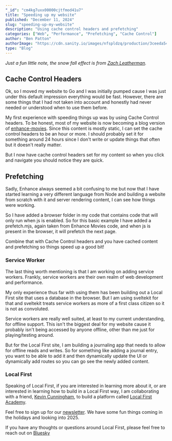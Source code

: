 ```yaml
---
"_id": "cm4kg7uxx00000cjtfmod41u7"
title: "Speeding up my website"
published: "December 11, 2024"
slug: "speeding-up-my-website"
description: "Using cache control headers and prefetching"
categories: ["Web", "Performance", "Prefetching", "Cache Control"]
author: "Ben Patton"
authorImage: "https://cdn.sanity.io/images/nfspldzq/production/3ceeda54221c7c0614ecc51f955c7be39a1da34e-512x512.jpg"
type: "Blog"
---
```


_Just a fun little note, the snow fall effect is from [Zach Leatherman](https://www.zachleat.com/web/snow-fall/)._

## Cache Control Headers

Ok, so I moved my website to Go and I was initially pumped cause I was just under this default impression everything would be fast. However, there are some things that I had not taken into account and honestly had never needed or understood when to use them before.

My first experience with speeding things up was by using Cache Control headers. To be honest, most of my website is now becoming a blog version of [enhance-movies](https://enhance-movies.com). Since this content is mostly static, I can set the cache control headers to be an hour or more. I should probably set it for something around 24 hours since I don't write or update things that often but it doesn't really matter.

But I now have cache control headers set for my content so when you click and navigate you should notice they are quick.

## Prefetching

Sadly, Enhance always seemed a bit confusing to me but now that I have started learning a very different language from Node and building a website from scratch with it and server rendering content, I can see how things were working.

So I have added a browser folder in my code that contains code that will only run when js is enabled. So for this basic example I have added a prefetch.mjs, again taken from Enhance Movies code, and when js is present in the browser, it will prefetch the next page.

Combine that with Cache Control headers and you have cached content and prefetching so things speed up a good bit!

### Service Worker

The last thing worth mentioning is that I am working on adding service workers. Frankly, service workers are their own realm of web development and performance.

My only experience thus far with using them has been building out a Local First site that uses a database in the browser. But I am using sveltekit for that and sveltekit treats service workers as more of a first class citizen so it is not as convoluted.

Service workers are really well suited, at least to my current understanding, for offline support. This isn't the biggest deal for my website cause it probably isn't being accessed by anyone offline, other than me just for playing/testing around.

But for the Local First site, I am building a journaling app that needs to allow for offline reads and writes. So for something like adding a journal entry, you want to be able to add it and then dynamically update the UI or dynamically add routes so you can go see the newly added content.

### Local First

Speaking of Local First, if you are interested in learning more about it, or are interested in learning how to build in a Local First way, I am collaborating with a friend, [Kevin Cunningham](https://kevincunningham.co.uk/), to build a platform called [Local First Academy](https://localfirstacademy.com).

Feel free to sign up for our [newsletter](https://newsletter.localfirstacademy.com). We have some fun things coming in the holidays and looking into 2025.

If you have any thoughts or questions around Local First, please feel free to reach out on [Bluesky](https://bsky.app/profile/benapatton.bsky.social)
